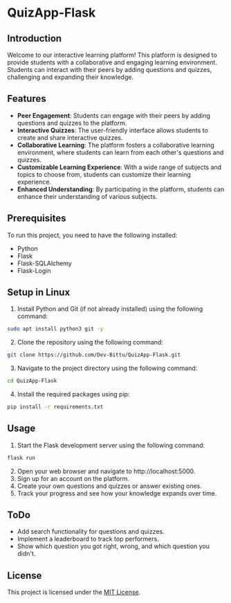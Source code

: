 # QuizApp-Flask

## Introduction
Welcome to our interactive learning platform! This platform is designed to provide students with a collaborative and engaging learning environment. Students can interact with their peers by adding questions and quizzes, challenging and expanding their knowledge.

## Features
- **Peer Engagement**: Students can engage with their peers by adding questions and quizzes to the platform.
- **Interactive Quizzes**: The user-friendly interface allows students to create and share interactive quizzes.
- **Collaborative Learning**: The platform fosters a collaborative learning environment, where students can learn from each other's questions and quizzes.
- **Customizable Learning Experience**: With a wide range of subjects and topics to choose from, students can customize their learning experience.
- **Enhanced Understanding**: By participating in the platform, students can enhance their understanding of various subjects.

## Prerequisites
To run this project, you need to have the following installed:
- Python
- Flask
- Flask-SQLAlchemy
- Flask-Login

## Setup in Linux
1. Install Python and Git (if not already installed) using the following command:
```bash
sudo apt install python3 git -y
```
2. Clone the repository using the following command:
```bash
git clone https://github.com/Dev-Bittu/QuizApp-Flask.git
```
3. Navigate to the project directory using the following command:
```bash
cd QuizApp-Flask
```
4. Install the required packages using pip:
```bash
pip install -r requirements.txt
```

## Usage
1. Start the Flask development server using the following command:
```bash
flask run
```
2. Open your web browser and navigate to http://localhost:5000.
3. Sign up for an account on the platform.
4. Create your own questions and quizzes or answer existing ones.
5. Track your progress and see how your knowledge expands over time.

## ToDo
- Add search functionality for questions and quizzes.
- Implement a leaderboard to track top performers.
- Show which question you got right, wrong, and which question you didn't.

## License
This project is licensed under the [MIT License](LICENSE "License File").

